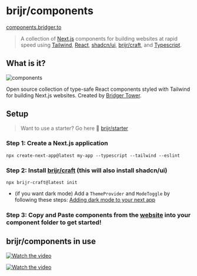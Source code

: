 # brijr/components

[components.bridger.to](https://components.bridger.to)

> A collection of [Next.js](https://nextjs.org) components for building websites at rapid speed using [Tailwind](https://tailwindcss.com), [React](https://react.dev), [shadcn/ui](https://ui.shadcn.com), [brijr/craft](https://github.com/brijr/craft), and [Typescript](https://www.typescriptlang.org/).

## What is it? 

![components](https://github.com/brijr/components/assets/57158102/a1246578-4837-4704-94d8-1b01703a850b)

Open source collection of type-safe React components styled with Tailwind for building Next.js websites. Created by [Bridger Tower](https://bridger.to).

## Setup

> Want to use a starter? Go here 🔗 [brijr/starter](https://github.com/brijr/starter)

### Step 1:  Create a Next.js application

```
npx create-next-app@latest my-app --typescript --tailwind --eslint
```

### Step 2: Install [brijr/craft](https://github.com/brijr/craft) (this will also install shadcn/ui)

```
npx brijr-craft@latest init
```

 - (if you want dark mode) Add a `ThemeProvider` and `ModeToggle` by following these steps: [Adding dark mode to your next app](https://ui.shadcn.com/docs/dark-mode/next)

### Step 3: Copy and Paste components from the [website](htpps://components.bridger.to) into your component folder to get started!

## brijr/components in use

[![Watch the video](https://img.youtube.com/vi/s-cb_7Kyupg/sddefault.jpg)](https://www.youtube.com/watch?v=s-cb_7Kyupg)

[![Watch the video](https://img.youtube.com/vi/PjSfcq3p2jY/sddefault.jpg)](https://www.youtube.com/watch?v=PjSfcq3p2jY)
